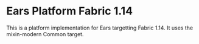 # Ears Platform Fabric 1.14

This is a platform implementation for Ears targetting Fabric 1.14. It uses the mixin-modern
Common target.
